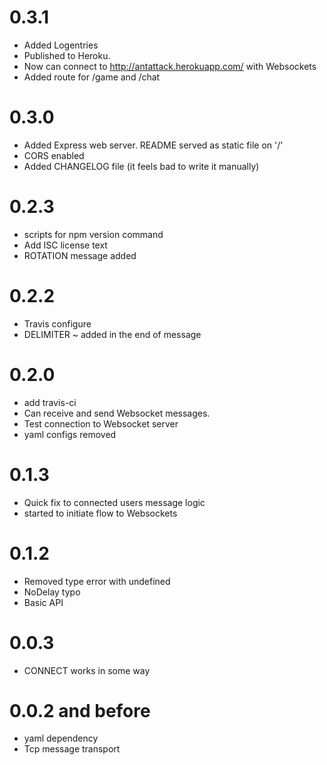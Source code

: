 0.3.1
==========
* Added Logentries
* Published to Heroku.
* Now can connect to http://antattack.herokuapp.com/ with Websockets
* Added route for /game and /chat

0.3.0
==========
* Added Express web server. README served as static file on '/'
* CORS enabled
* Added CHANGELOG file (it feels bad to write it manually)

0.2.3
==========

  * scripts for npm version command
  * Add ISC license text
  * ROTATION message added

0.2.2
==========

  * Travis configure
  * DELIMITER ~ added in the end of message

0.2.0
==========

  * add travis-ci
  * Can receive and send Websocket messages.
  * Test connection to Websocket server
  * yaml configs removed

0.1.3
==========

  * Quick fix to connected users message logic
  * started to initiate flow to Websockets

0.1.2
==========

  * Removed type error with undefined
  * NoDelay typo
  * Basic API

0.0.3
==========

  * CONNECT works in some way

0.0.2 and before
==========

  * yaml dependency
  * Tcp message transport
